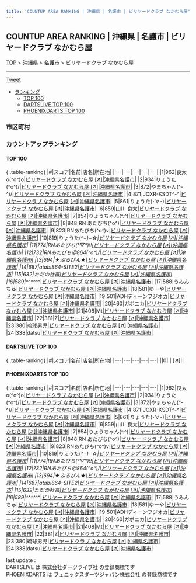 ```yaml
---
title: 'COUNTUP AREA RANKING | 沖縄県 | 名護市 | ビリヤードクラブ なかむら屋'
---
```

## COUNTUP AREA RANKING | 沖縄県 | 名護市 | ビリヤードクラブ なかむら屋

[TOP](/darts/rank/) > [沖縄県](/darts/rank/沖縄県/) > [名護市](/darts/rank/沖縄県/名護市/) > ビリヤードクラブ なかむら屋

___

<a href="https://twitter.com/share?ref_src=twsrc%5Etfw" data-text="COUNTUP AREA RANKING | 沖縄県名護市ビリヤードクラブ なかむら屋" class="twitter-share-button" data-hashtags="DARTSLIVE,PHOENIXDARTS,darts,ダーツ" data-show-count="false">Tweet</a>

* [ランキング](#カウントアップランキング)
    * [TOP 100](#top-100)
    * [DARTSLIVE TOP 100](#dartslive-top-100)
    * [PHOENIXDARTS TOP 100](#phoenixdarts-top-100)

### 市区町村

<ul>

</ul>

### カウントアップランキング

#### TOP 100



{:.table-ranking}
|#|スコア|名前|店名|所在地|
|---|---|---|---|---|
|1|962|<span class="rank-name-pd">良太o(^o^)o</span>|<a href="/darts/rank/shops/10645.html">ビリヤードクラブ なかむら屋</a> <a href="https://vs.phoenixdarts.com/jp/shop/shopDetailInfo/s_10645?s_seq=10645">[↗]</a>|<a href="/darts/rank/沖縄県/名護市">沖縄県名護市</a>|
|2|934|<span class="rank-name-pd">りょうた(^o^)/</span>|<a href="/darts/rank/shops/10645.html">ビリヤードクラブ なかむら屋</a> <a href="https://vs.phoenixdarts.com/jp/shop/shopDetailInfo/s_10645?s_seq=10645">[↗]</a>|<a href="/darts/rank/沖縄県/名護市">沖縄県名護市</a>|
|3|872|<span class="rank-name-pd">やまちゃん(^-^)/</span>|<a href="/darts/rank/shops/10645.html">ビリヤードクラブ なかむら屋</a> <a href="https://vs.phoenixdarts.com/jp/shop/shopDetailInfo/s_10645?s_seq=10645">[↗]</a>|<a href="/darts/rank/沖縄県/名護市">沖縄県名護市</a>|
|4|871|<span class="rank-name-pd">JOXR-KSDT^-^</span>|<a href="/darts/rank/shops/10645.html">ビリヤードクラブ なかむら屋</a> <a href="https://vs.phoenixdarts.com/jp/shop/shopDetailInfo/s_10645?s_seq=10645">[↗]</a>|<a href="/darts/rank/沖縄県/名護市">沖縄県名護市</a>|
|5|861|<span class="rank-name-pd">りょうた(･∀･)</span>|<a href="/darts/rank/shops/10645.html">ビリヤードクラブ なかむら屋</a> <a href="https://vs.phoenixdarts.com/jp/shop/shopDetailInfo/s_10645?s_seq=10645">[↗]</a>|<a href="/darts/rank/沖縄県/名護市">沖縄県名護市</a>|
|6|859|<span class="rank-name-pd">山川 良太</span>|<a href="/darts/rank/shops/10645.html">ビリヤードクラブ なかむら屋</a> <a href="https://vs.phoenixdarts.com/jp/shop/shopDetailInfo/s_10645?s_seq=10645">[↗]</a>|<a href="/darts/rank/沖縄県/名護市">沖縄県名護市</a>|
|7|854|<span class="rank-name-pd">りょうちゃん(^.^)</span>|<a href="/darts/rank/shops/10645.html">ビリヤードクラブ なかむら屋</a> <a href="https://vs.phoenixdarts.com/jp/shop/shopDetailInfo/s_10645?s_seq=10645">[↗]</a>|<a href="/darts/rank/沖縄県/名護市">沖縄県名護市</a>|
|8|848|<span class="rank-name-pd">RN あたびち(^o^)</span>|<a href="/darts/rank/shops/10645.html">ビリヤードクラブ なかむら屋</a> <a href="https://vs.phoenixdarts.com/jp/shop/shopDetailInfo/s_10645?s_seq=10645">[↗]</a>|<a href="/darts/rank/沖縄県/名護市">沖縄県名護市</a>|
|9|823|<span class="rank-name-pd">RNあたびち(^o^)v</span>|<a href="/darts/rank/shops/10645.html">ビリヤードクラブ なかむら屋</a> <a href="https://vs.phoenixdarts.com/jp/shop/shopDetailInfo/s_10645?s_seq=10645">[↗]</a>|<a href="/darts/rank/沖縄県/名護市">沖縄県名護市</a>|
|10|819|<span class="rank-name-pd">りょうた(^_−)−☆</span>|<a href="/darts/rank/shops/10645.html">ビリヤードクラブ なかむら屋</a> <a href="https://vs.phoenixdarts.com/jp/shop/shopDetailInfo/s_10645?s_seq=10645">[↗]</a>|<a href="/darts/rank/沖縄県/名護市">沖縄県名護市</a>|
|11|774|<span class="rank-name-pd">RNあたびち(°▽°)!!</span>|<a href="/darts/rank/shops/10645.html">ビリヤードクラブ なかむら屋</a> <a href="https://vs.phoenixdarts.com/jp/shop/shopDetailInfo/s_10645?s_seq=10645">[↗]</a>|<a href="/darts/rank/沖縄県/名護市">沖縄県名護市</a>|
|12|732|<span class="rank-name-pd">RNあたびち＠864(^o^)/</span>|<a href="/darts/rank/shops/10645.html">ビリヤードクラブ なかむら屋</a> <a href="https://vs.phoenixdarts.com/jp/shop/shopDetailInfo/s_10645?s_seq=10645">[↗]</a>|<a href="/darts/rank/沖縄県/名護市">沖縄県名護市</a>|
|13|694|<span class="rank-name-pd">★ぶるぴん★</span>|<a href="/darts/rank/shops/10645.html">ビリヤードクラブ なかむら屋</a> <a href="https://vs.phoenixdarts.com/jp/shop/shopDetailInfo/s_10645?s_seq=10645">[↗]</a>|<a href="/darts/rank/沖縄県/名護市">沖縄県名護市</a>|
|14|687|<span class="rank-name-pd">atabi864-SITE2</span>|<a href="/darts/rank/shops/10645.html">ビリヤードクラブ なかむら屋</a> <a href="https://vs.phoenixdarts.com/jp/shop/shopDetailInfo/s_10645?s_seq=10645">[↗]</a>|<a href="/darts/rank/沖縄県/名護市">沖縄県名護市</a>|
|15|632|<span class="rank-name-pd">ただの社畜</span>|<a href="/darts/rank/shops/10645.html">ビリヤードクラブ なかむら屋</a> <a href="https://vs.phoenixdarts.com/jp/shop/shopDetailInfo/s_10645?s_seq=10645">[↗]</a>|<a href="/darts/rank/沖縄県/名護市">沖縄県名護市</a>|
|16|589|<span class="rank-name-pd">^_^^_^^_^</span>|<a href="/darts/rank/shops/10645.html">ビリヤードクラブ なかむら屋</a> <a href="https://vs.phoenixdarts.com/jp/shop/shopDetailInfo/s_10645?s_seq=10645">[↗]</a>|<a href="/darts/rank/沖縄県/名護市">沖縄県名護市</a>|
|17|588|<span class="rank-name-pd">うみんちゅ</span>|<a href="/darts/rank/shops/10645.html">ビリヤードクラブ なかむら屋</a> <a href="https://vs.phoenixdarts.com/jp/shop/shopDetailInfo/s_10645?s_seq=10645">[↗]</a>|<a href="/darts/rank/沖縄県/名護市">沖縄県名護市</a>|
|18|581|<span class="rank-name-pd">ゆーや</span>|<a href="/darts/rank/shops/10645.html">ビリヤードクラブ なかむら屋</a> <a href="https://vs.phoenixdarts.com/jp/shop/shopDetailInfo/s_10645?s_seq=10645">[↗]</a>|<a href="/darts/rank/沖縄県/名護市">沖縄県名護市</a>|
|19|501|<span class="rank-name-pd">ADHディーンフジオカ</span>|<a href="/darts/rank/shops/10645.html">ビリヤードクラブ なかむら屋</a> <a href="https://vs.phoenixdarts.com/jp/shop/shopDetailInfo/s_10645?s_seq=10645">[↗]</a>|<a href="/darts/rank/沖縄県/名護市">沖縄県名護市</a>|
|20|460|<span class="rank-name-pd">ガポニカ</span>|<a href="/darts/rank/shops/10645.html">ビリヤードクラブ なかむら屋</a> <a href="https://vs.phoenixdarts.com/jp/shop/shopDetailInfo/s_10645?s_seq=10645">[↗]</a>|<a href="/darts/rank/沖縄県/名護市">沖縄県名護市</a>|
|21|408|<span class="rank-name-pd">Mt</span>|<a href="/darts/rank/shops/10645.html">ビリヤードクラブ なかむら屋</a> <a href="https://vs.phoenixdarts.com/jp/shop/shopDetailInfo/s_10645?s_seq=10645">[↗]</a>|<a href="/darts/rank/沖縄県/名護市">沖縄県名護市</a>|
|22|381|<span class="rank-name-pd">Z</span>|<a href="/darts/rank/shops/10645.html">ビリヤードクラブ なかむら屋</a> <a href="https://vs.phoenixdarts.com/jp/shop/shopDetailInfo/s_10645?s_seq=10645">[↗]</a>|<a href="/darts/rank/沖縄県/名護市">沖縄県名護市</a>|
|23|380|<span class="rank-name-pd">琉球男児</span>|<a href="/darts/rank/shops/10645.html">ビリヤードクラブ なかむら屋</a> <a href="https://vs.phoenixdarts.com/jp/shop/shopDetailInfo/s_10645?s_seq=10645">[↗]</a>|<a href="/darts/rank/沖縄県/名護市">沖縄県名護市</a>|
|24|338|<span class="rank-name-pd">datsu</span>|<a href="/darts/rank/shops/10645.html">ビリヤードクラブ なかむら屋</a> <a href="https://vs.phoenixdarts.com/jp/shop/shopDetailInfo/s_10645?s_seq=10645">[↗]</a>|<a href="/darts/rank/沖縄県/名護市">沖縄県名護市</a>|


#### DARTSLIVE TOP 100



{:.table-ranking}
|#|スコア|名前|店名|所在地|
|---|---|---|---|---|
||0|<span class="rank-name-dl"> </span>|<a href="/darts/rank/shops/.html"></a> <a href="">[↗]</a>|<a href="/darts/rank//"></a>|


#### PHOENIXDARTS TOP 100



{:.table-ranking}
|#|スコア|名前|店名|所在地|
|---|---|---|---|---|
|1|962|<span class="rank-name-pd">良太o(^o^)o</span>|<a href="/darts/rank/shops/10645.html">ビリヤードクラブ なかむら屋</a> <a href="https://vs.phoenixdarts.com/jp/shop/shopDetailInfo/s_10645?s_seq=10645">[↗]</a>|<a href="/darts/rank/沖縄県/名護市">沖縄県名護市</a>|
|2|934|<span class="rank-name-pd">りょうた(^o^)/</span>|<a href="/darts/rank/shops/10645.html">ビリヤードクラブ なかむら屋</a> <a href="https://vs.phoenixdarts.com/jp/shop/shopDetailInfo/s_10645?s_seq=10645">[↗]</a>|<a href="/darts/rank/沖縄県/名護市">沖縄県名護市</a>|
|3|872|<span class="rank-name-pd">やまちゃん(^-^)/</span>|<a href="/darts/rank/shops/10645.html">ビリヤードクラブ なかむら屋</a> <a href="https://vs.phoenixdarts.com/jp/shop/shopDetailInfo/s_10645?s_seq=10645">[↗]</a>|<a href="/darts/rank/沖縄県/名護市">沖縄県名護市</a>|
|4|871|<span class="rank-name-pd">JOXR-KSDT^-^</span>|<a href="/darts/rank/shops/10645.html">ビリヤードクラブ なかむら屋</a> <a href="https://vs.phoenixdarts.com/jp/shop/shopDetailInfo/s_10645?s_seq=10645">[↗]</a>|<a href="/darts/rank/沖縄県/名護市">沖縄県名護市</a>|
|5|861|<span class="rank-name-pd">りょうた(･∀･)</span>|<a href="/darts/rank/shops/10645.html">ビリヤードクラブ なかむら屋</a> <a href="https://vs.phoenixdarts.com/jp/shop/shopDetailInfo/s_10645?s_seq=10645">[↗]</a>|<a href="/darts/rank/沖縄県/名護市">沖縄県名護市</a>|
|6|859|<span class="rank-name-pd">山川 良太</span>|<a href="/darts/rank/shops/10645.html">ビリヤードクラブ なかむら屋</a> <a href="https://vs.phoenixdarts.com/jp/shop/shopDetailInfo/s_10645?s_seq=10645">[↗]</a>|<a href="/darts/rank/沖縄県/名護市">沖縄県名護市</a>|
|7|854|<span class="rank-name-pd">りょうちゃん(^.^)</span>|<a href="/darts/rank/shops/10645.html">ビリヤードクラブ なかむら屋</a> <a href="https://vs.phoenixdarts.com/jp/shop/shopDetailInfo/s_10645?s_seq=10645">[↗]</a>|<a href="/darts/rank/沖縄県/名護市">沖縄県名護市</a>|
|8|848|<span class="rank-name-pd">RN あたびち(^o^)</span>|<a href="/darts/rank/shops/10645.html">ビリヤードクラブ なかむら屋</a> <a href="https://vs.phoenixdarts.com/jp/shop/shopDetailInfo/s_10645?s_seq=10645">[↗]</a>|<a href="/darts/rank/沖縄県/名護市">沖縄県名護市</a>|
|9|823|<span class="rank-name-pd">RNあたびち(^o^)v</span>|<a href="/darts/rank/shops/10645.html">ビリヤードクラブ なかむら屋</a> <a href="https://vs.phoenixdarts.com/jp/shop/shopDetailInfo/s_10645?s_seq=10645">[↗]</a>|<a href="/darts/rank/沖縄県/名護市">沖縄県名護市</a>|
|10|819|<span class="rank-name-pd">りょうた(^_−)−☆</span>|<a href="/darts/rank/shops/10645.html">ビリヤードクラブ なかむら屋</a> <a href="https://vs.phoenixdarts.com/jp/shop/shopDetailInfo/s_10645?s_seq=10645">[↗]</a>|<a href="/darts/rank/沖縄県/名護市">沖縄県名護市</a>|
|11|774|<span class="rank-name-pd">RNあたびち(°▽°)!!</span>|<a href="/darts/rank/shops/10645.html">ビリヤードクラブ なかむら屋</a> <a href="https://vs.phoenixdarts.com/jp/shop/shopDetailInfo/s_10645?s_seq=10645">[↗]</a>|<a href="/darts/rank/沖縄県/名護市">沖縄県名護市</a>|
|12|732|<span class="rank-name-pd">RNあたびち＠864(^o^)/</span>|<a href="/darts/rank/shops/10645.html">ビリヤードクラブ なかむら屋</a> <a href="https://vs.phoenixdarts.com/jp/shop/shopDetailInfo/s_10645?s_seq=10645">[↗]</a>|<a href="/darts/rank/沖縄県/名護市">沖縄県名護市</a>|
|13|694|<span class="rank-name-pd">★ぶるぴん★</span>|<a href="/darts/rank/shops/10645.html">ビリヤードクラブ なかむら屋</a> <a href="https://vs.phoenixdarts.com/jp/shop/shopDetailInfo/s_10645?s_seq=10645">[↗]</a>|<a href="/darts/rank/沖縄県/名護市">沖縄県名護市</a>|
|14|687|<span class="rank-name-pd">atabi864-SITE2</span>|<a href="/darts/rank/shops/10645.html">ビリヤードクラブ なかむら屋</a> <a href="https://vs.phoenixdarts.com/jp/shop/shopDetailInfo/s_10645?s_seq=10645">[↗]</a>|<a href="/darts/rank/沖縄県/名護市">沖縄県名護市</a>|
|15|632|<span class="rank-name-pd">ただの社畜</span>|<a href="/darts/rank/shops/10645.html">ビリヤードクラブ なかむら屋</a> <a href="https://vs.phoenixdarts.com/jp/shop/shopDetailInfo/s_10645?s_seq=10645">[↗]</a>|<a href="/darts/rank/沖縄県/名護市">沖縄県名護市</a>|
|16|589|<span class="rank-name-pd">^_^^_^^_^</span>|<a href="/darts/rank/shops/10645.html">ビリヤードクラブ なかむら屋</a> <a href="https://vs.phoenixdarts.com/jp/shop/shopDetailInfo/s_10645?s_seq=10645">[↗]</a>|<a href="/darts/rank/沖縄県/名護市">沖縄県名護市</a>|
|17|588|<span class="rank-name-pd">うみんちゅ</span>|<a href="/darts/rank/shops/10645.html">ビリヤードクラブ なかむら屋</a> <a href="https://vs.phoenixdarts.com/jp/shop/shopDetailInfo/s_10645?s_seq=10645">[↗]</a>|<a href="/darts/rank/沖縄県/名護市">沖縄県名護市</a>|
|18|581|<span class="rank-name-pd">ゆーや</span>|<a href="/darts/rank/shops/10645.html">ビリヤードクラブ なかむら屋</a> <a href="https://vs.phoenixdarts.com/jp/shop/shopDetailInfo/s_10645?s_seq=10645">[↗]</a>|<a href="/darts/rank/沖縄県/名護市">沖縄県名護市</a>|
|19|501|<span class="rank-name-pd">ADHディーンフジオカ</span>|<a href="/darts/rank/shops/10645.html">ビリヤードクラブ なかむら屋</a> <a href="https://vs.phoenixdarts.com/jp/shop/shopDetailInfo/s_10645?s_seq=10645">[↗]</a>|<a href="/darts/rank/沖縄県/名護市">沖縄県名護市</a>|
|20|460|<span class="rank-name-pd">ガポニカ</span>|<a href="/darts/rank/shops/10645.html">ビリヤードクラブ なかむら屋</a> <a href="https://vs.phoenixdarts.com/jp/shop/shopDetailInfo/s_10645?s_seq=10645">[↗]</a>|<a href="/darts/rank/沖縄県/名護市">沖縄県名護市</a>|
|21|408|<span class="rank-name-pd">Mt</span>|<a href="/darts/rank/shops/10645.html">ビリヤードクラブ なかむら屋</a> <a href="https://vs.phoenixdarts.com/jp/shop/shopDetailInfo/s_10645?s_seq=10645">[↗]</a>|<a href="/darts/rank/沖縄県/名護市">沖縄県名護市</a>|
|22|381|<span class="rank-name-pd">Z</span>|<a href="/darts/rank/shops/10645.html">ビリヤードクラブ なかむら屋</a> <a href="https://vs.phoenixdarts.com/jp/shop/shopDetailInfo/s_10645?s_seq=10645">[↗]</a>|<a href="/darts/rank/沖縄県/名護市">沖縄県名護市</a>|
|23|380|<span class="rank-name-pd">琉球男児</span>|<a href="/darts/rank/shops/10645.html">ビリヤードクラブ なかむら屋</a> <a href="https://vs.phoenixdarts.com/jp/shop/shopDetailInfo/s_10645?s_seq=10645">[↗]</a>|<a href="/darts/rank/沖縄県/名護市">沖縄県名護市</a>|
|24|338|<span class="rank-name-pd">datsu</span>|<a href="/darts/rank/shops/10645.html">ビリヤードクラブ なかむら屋</a> <a href="https://vs.phoenixdarts.com/jp/shop/shopDetailInfo/s_10645?s_seq=10645">[↗]</a>|<a href="/darts/rank/沖縄県/名護市">沖縄県名護市</a>|


<div class="footer border-top border-gray-light mt-5 pt-3 text-right text-gray">
    last update : <span style="font-weight: italic" id="foot_last_modified"></span><br />
    DARTSLIVE は 株式会社ダーツライブ社 の登録商標です<br />
    PHOENIXDARTS は フェニックスダーツジャパン株式会社 の登録商標です<br />
</div>

<script src="https://cdnjs.cloudflare.com/ajax/libs/jquery.tablesorter/2.31.3/js/jquery.tablesorter.min.js" integrity="sha512-qzgd5cYSZcosqpzpn7zF2ZId8f/8CHmFKZ8j7mU4OUXTNRd5g+ZHBPsgKEwoqxCtdQvExE5LprwwPAgoicguNg==" crossorigin="anonymous" referrerpolicy="no-referrer"></script>
<link rel="stylesheet" href="https://cdnjs.cloudflare.com/ajax/libs/jquery.tablesorter/2.31.3/css/theme.default.min.css" integrity="sha512-wghhOJkjQX0Lh3NSWvNKeZ0ZpNn+SPVXX1Qyc9OCaogADktxrBiBdKGDoqVUOyhStvMBmJQ8ZdMHiR3wuEq8+w==" crossorigin="anonymous" referrerpolicy="no-referrer" />
<script>
$(function() {
    $(".table-ranking").tablesorter({sortList:[[0, 0]]});
    $("#foot_last_modified").text(formatDate(new Date(document.lastModified), 'yyyy-MM-dd HH:mm:ss'));
});
</script>

<script async src="https://platform.twitter.com/widgets.js" charset="utf-8"></script>